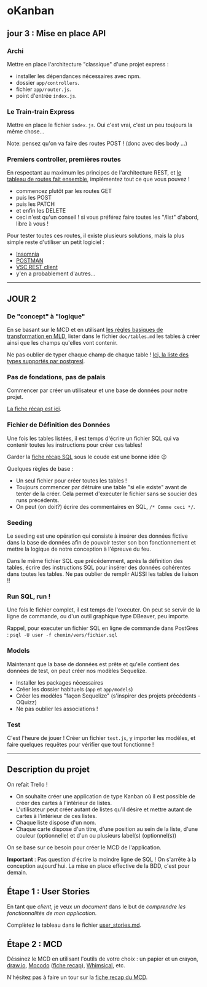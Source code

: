# oKanban 

## jour 3 : Mise en place API

### Archi

Mettre en place l'architecture "classique" d'une projet express :

- installer les dépendances nécessaires avec npm.
- dossier `app/controllers`.
- fichier `app/router.js`.
- point d'entrée `index.js`.

### Le Train-train Express

Mettre en place le fichier `index.js`. Oui c'est vrai, c'est un peu toujours la même chose...

Note: pensez qu'on va faire des routes POST ! (donc avec des body ...)

### Premiers controller, premières routes

En respectant au maximum les principes de l'architecture REST, et [le tableau de routes fait ensemble](./doc/routes_REST.md), implémentez tout ce que vous pouvez !

- commencez plutôt par les routes GET
- puis les POST
- puis les PATCH
- et enfin les DELETE
- ceci n'est qu'un conseil ! si vous préférez faire toutes les "/list" d'abord, libre à vous !

Pour tester toutes ces routes, il existe plusieurs solutions, mais la plus simple reste d'utiliser un petit logiciel :

- [Insomnia](https://support.insomnia.rest/article/23-installation#ubuntu)
- [POSTMAN](https://www.getpostman.com/)
- [VSC REST client](https://marketplace.visualstudio.com/items?itemName=humao.rest-client)
- y'en a probablement d'autres...

---

## JOUR 2

### De "concept" à "logique"

En se basant sur le MCD et en utilisant [les règles basiques de transformation en MLD](https://kourou.oclock.io/ressources/fiche-recap/mld/), lister dans le fichier `doc/tables.md` les tables à créer ainsi que les champs qu'elles vont contenir.

Ne pas oublier de typer chaque champ de chaque table ! [Ici, la liste des types supportés par postgresl](https://www.postgresql.org/docs/9.2/datatype.html#DATATYPE-TABLE).

### Pas de fondations, pas de palais

Commencer par créer un utilisateur et une base de données pour notre projet.

[La fiche récap est ici](https://kourou.oclock.io/ressources/fiche-recap/postgresql/).

### Fichier de Définition des Données

Une fois les tables listées, il est temps d'écrire un fichier SQL qui va contenir toutes les instructions pour créer ces tables!

Garder la [fiche récap SQL](https://kourou.oclock.io/ressources/fiche-recap/le-langage-sql/) sous le coude est une bonne idée :wink:

Quelques règles de base :

- Un seul fichier pour créer toutes les tables !
- Toujours commencer par détruire une table "si elle existe" avant de tenter de la créer. Cela permet d'executer le fichier sans se soucier des runs précédents.
- On peut (on doit?) écrire des commentaires en SQL, `/* Comme ceci */`.

### Seeding

Le seeding est une opération qui consiste à insérer des données fictive dans la base de données afin de pouvoir tester son bon fonctionnement et mettre la logique de notre conception à l'épreuve du feu.

Dans le même fichier SQL que précédemment, après la définition des tables, écrire des instructions SQL pour insérer des données cohérentes dans toutes les tables. Ne pas oublier de remplir AUSSI les tables de liaison !!

### Run SQL, run !

Une fois le fichier complet, il est temps de l'executer. On peut se servir de la ligne de commande, ou d'un outil graphique type DBeaver, peu importe.

Rappel, pour executer un fichier SQL en ligne de commande dans PostGres : `psql -U user -f chemin/vers/fichier.sql`

### Models

Maintenant que la base de données est prête et qu'elle contient des données de test, on peut créer nos modèles Sequelize.

- Installer les packages nécessaires
- Créer les dossier habituels (`app` et `app/models`)
- Créer les modèles "façon Sequelize" (s'inspirer des projets précédents - OQuizz)
- Ne pas oublier les associations !

### Test

C'est l'heure de jouer ! Créer un fichier `test.js`, y importer les modèles, et faire quelques requêtes pour vérifier que tout fonctionne !

---

## Description du projet

On refait Trello !

- On souhaite créer une application de type Kanban où il est possible de créer des cartes à l'intérieur de listes.
- L'utilisateur peut créer autant de listes qu'il désire et mettre autant de cartes à l'intérieur de ces listes.
- Chaque liste dispose d'un nom.
- Chaque carte dispose d'un titre, d'une position au sein de la liste, d'une couleur (optionnelle) et d'un ou plusieurs label(s) (optionnel(s))

On se base sur ce besoin pour créer le MCD de l'application.

**Important** : Pas question d'écrire la moindre ligne de SQL ! On s'arrête à la conception aujourd'hui. La mise en place effective de la BDD, c'est pour demain.

## Étape 1 : User Stories

En tant que _client_, je veux _un document_ dans le but de _comprendre les fonctionnalités de mon application_.

Complètez le tableau dans le fichier [user_stories.md](./user_stories.md).

## Étape 2 : MCD

Déssinez le MCD en utilisant l'outils de votre choix : un papier et un crayon, [draw.io](https://draw.io), [Mocodo](http://mocodo.wingi.net/) ([fiche recap](https://kourou.oclock.io/ressources/fiche-recap/mocodo/)), [Whimsical](https://whimsical.com/), etc.

N'hésitez pas à faire un tour sur la [fiche recap du MCD](https://kourou.oclock.io/ressources/fiche-recap/mcd-modele-conceptuel-de-donnees/).
